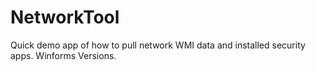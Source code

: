 # NetworkTool
Quick demo app of how to pull network WMI data and installed security apps. Winforms Versions.
